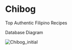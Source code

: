 # Chibog
Top Authentic Filipino Recipes

Database Diagram

![Chibog_initial](https://user-images.githubusercontent.com/90595444/150307688-27e1cefa-60e1-475b-a9ba-d13c3727720e.png)
